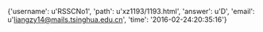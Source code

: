 {'username': u'RSSCNo1', 'path': u'xz1193/1193.html', 'answer': u'D', 'email': u'liangzy14@mails.tsinghua.edu.cn', 'time': '2016-02-24:20:35:16'}